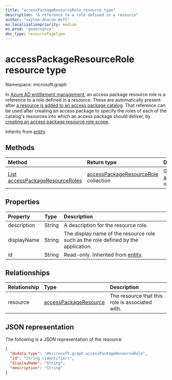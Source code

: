 ```yaml
---
title: "accessPackageResourceRole resource type"
description: "A reference to a role defined in a resource"
author: "saylee-dharne-msft"
ms.localizationpriority: medium
ms.prod: "governance"
doc_type: resourcePageType
---
```


# accessPackageResourceRole resource type

Namespace: microsoft.graph



In [Azure AD entitlement management](entitlementmanagement-overview.md), an access package resource role is a reference to a role defined in a resource. These are automatically present after [a resource is added to an access package catalog](../api/entitlementmanagement-post-resourcerequests.md). That reference can be used after creating an access package to specify the roles of each of the catalog's resources into which an access package should deliver, by [creating an access package resource role scope](../api/accesspackage-post-resourcerolescopes.md).

Inherits from [entity](../resources/entity.md).

## Methods
|Method|Return type|Description|
|:---|:---|:---|
|[List accessPackageResourceRoles](../api/accesspackageresource-list-roles.md)|[accessPackageResourceRole](../resources/accesspackageresourcerole.md) collection|Get a list of the [accessPackageResourceRole](../resources/accesspackageresourcerole.md) objects and their properties.|

## Properties
|Property|Type|Description|
|:---|:---|:---|
|description|String|A description for the resource role.|
|displayName|String|The display name of the resource role such as the role defined by the application.|
|id|String|Read-only. Inherited from [entity](../resources/entity.md).|

## Relationships
|Relationship|Type|Description|
|:---|:---|:---|
|resource|[accessPackageResource](../resources/accesspackageresource.md)|The resource that this role is associated with. |

## JSON representation
The following is a JSON representation of the resource.
<!-- {
  "blockType": "resource",
  "keyProperty": "id",
  "@odata.type": "microsoft.graph.accessPackageResourceRole",
  "baseType": "microsoft.graph.entity",
  "openType": false
}
-->
``` json
{
  "@odata.type": "#microsoft.graph.accessPackageResourceRole",
  "id": "String (identifier)",
  "displayName": "String",
  "description": "String"
}
```

